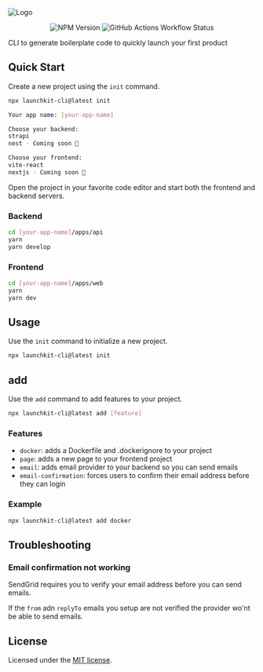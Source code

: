 <img alt="Logo" src="https://lh3.googleusercontent.com/d/1z5CDK62SpglkxTHJTpOLTWH3JQTp9Nc2">
<p align="center">
<img alt="NPM Version" src="https://img.shields.io/npm/v/launchkit-cli">
<img alt="GitHub Actions Workflow Status" src="https://img.shields.io/github/actions/workflow/status/Yagomfh/launch-kit/publish-package.yml">
</p>

CLI to generate boilerplate code to quickly launch your first product

## Quick Start

Create a new project using the `init` command.

```bash
npx launchkit-cli@latest init

Your app name: [your-app-name]

Choose your backend:
strapi
nest - Coming soon 🚧

Choose your frontend:
vite-react
nextjs - Coming soon 🚧
```

Open the project in your favorite code editor and start both the frontend and backend servers.

### Backend

```bash
cd [your-app-name]/apps/api
yarn
yarn develop
```

### Frontend

```bash
cd [your-app-name]/apps/web
yarn
yarn dev
```

## Usage

Use the `init` command to initialize a new project.

```bash
npx launchkit-cli@latest init
```

## add

Use the `add` command to add features to your project.

```bash
npx launchkit-cli@latest add [feature]
```

### Features

- `docker`: adds a Dockerfile and .dockerignore to your project
- `page`: adds a new page to your frontend project
- `email`: adds email provider to your backend so you can send emails
- `email-confirmation`: forces users to confirm their email address before they can login

### Example

```bash
npx launchkit-cli@latest add docker
```

## Troubleshooting

### Email confirmation not working

SendGrid requires you to verify your email address before you can send emails.

If the `from` adn `replyTo` emails you setup are not verified the provider wo'nt be able to send emails.

## License

Licensed under the [MIT license](https://github.com/shadcn/ui/blob/main/LICENSE.md).

